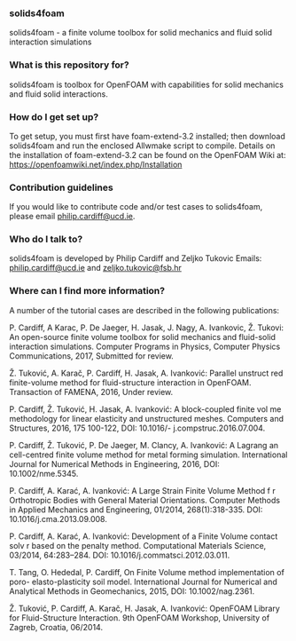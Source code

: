 ### solids4foam ###
solids4foam - a finite volume toolbox for solid mechanics and fluid solid
interaction simulations

### What is this repository for? ###

solids4foam is toolbox for OpenFOAM with capabilities for solid mechanics and
fluid solid interactions.

### How do I get set up? ###

To get setup, you must first have foam-extend-3.2 installed; then download
solids4foam and run the enclosed Allwmake script to compile. Details on the
installation of foam-extend-3.2 can be found on the OpenFOAM Wiki at:
https://openfoamwiki.net/index.php/Installation

### Contribution guidelines ###

If you would like to contribute code and/or test cases to solids4foam, please
email philip.cardiff@ucd.ie.

### Who do I talk to? ###

solids4foam is developed by Philip Cardiff and Zeljko Tukovic
Emails: philip.cardiff@ucd.ie and zeljko.tukovic@fsb.hr

### Where can I find more information? ###

A number of the tutorial cases are described in the following publications:

P. Cardiff, A Karac, P. De Jaeger, H. Jasak, J. Nagy, A. Ivankovic, Ž. Tukovi:
An open-source finite volume toolbox for solid mechanics and fluid-solid
interaction simulations. Computer Programs in Physics, Computer Physics
Communications, 2017, Submitted for review.

Ž. Tuković, A. Karač, P. Cardiff, H. Jasak, A. Ivanković: Parallel unstruct
red finite-volume method for fluid-structure interaction in OpenFOAM. Transaction
of FAMENA, 2016, Under review.

P. Cardiff, Ž. Tuković, H. Jasak, A. Ivanković: A block-coupled finite vol
me methodology for linear elasticity and unstructured meshes. Computers and
Structures, 2016, 175 100-122, DOI: 10.1016/- j.compstruc.2016.07.004.

P. Cardiff, Ž. Tuković, P. De Jaeger, M. Clancy, A. Ivanković: A Lagrang
an cell-centred finite volume method for metal forming simulation. International
Journal for Numerical Methods in Engineering, 2016, DOI: 10.1002/nme.5345.

P. Cardiff, A. Karać, A. Ivanković: A Large Strain Finite Volume Method f
r Orthotropic Bodies with General Material Orientations. Computer Methods in
Applied Mechanics and Engineering, 01/2014, 268(1):318-335.
DOI: 10.1016/j.cma.2013.09.008.

P. Cardiff, A. Karać, A. Ivanković: Development of a Finite Volume contact solv
r based on the penalty method. Computational Materials Science, 03/2014,
64:283–284. DOI: 10.1016/j.commatsci.2012.03.011.

T. Tang, O. Hededal, P. Cardiff, On Finite Volume method implementation of poro-
elasto-plasticity soil model. International Journal for Numerical and Analytical
Methods in Geomechanics, 2015, DOI: 10.1002/nag.2361.

Ž. Tuković, P. Cardiff, A. Karač, H. Jasak, A. Ivanković: OpenFOAM Library
for Fluid-Structure Interaction. 9th OpenFOAM Workshop, University of Zagreb,
Croatia, 06/2014.